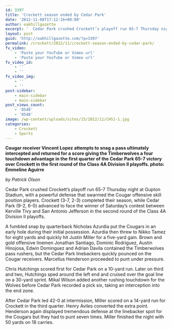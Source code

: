 ```yaml
---
id: 3397
title: 'Crockett season ended by Cedar Park'
date: '2012-11-08T17:12:16+00:00'
author: oakhillgazette
excerpt: '  Cedar Park crushed Crockett’s playoff run 65-7 Thursday night at Gupton Stadium, with a powerful defense that swarmed the Cougar offensive skill position players. Crockett (3-7, 2-3) completed their season, while Cedar Park (9-2, 6-0) advanced to face the winner of Saturday’s contest between Kerville Tivy and San Antonio Jefferson in the second round of the Class 4A Division II playoffs.'
layout: post
guid: 'http://oakhillgazette.com/?p=3397'
permalink: /crockett/2012/11/crockett-season-ended-by-cedar-park/
fv_video:
    - 'Paste your YouTube or Vimeo url'
    - 'Paste your YouTube or Vimeo url'
fv_video_id:
    - ''
    - ''
fv_video_img:
    - ''
    - ''
post-sidebar:
    - main-sidebar
    - main-sidebar
post_views_count:
    - '8548'
    - '8548'
image: /wp-content/uploads/sites/15/2012/11/CHS1-1.jpg
categories:
    - Crockett
    - Sports
---
```


**Cougar receiver Vincent Lopez attempts to snag a pass ultimately intercepted and returned for a score giving the Timberwolves a four touchdown advantage in the first quarter of the Cedar Park 65-7 victory over Crockett in the first round of the Class 4A Division II playoffs. photo: Emmeline Aguirre**

*by Patrick Olson*

Cedar Park crushed Crockett’s playoff run 65-7 Thursday night at Gupton Stadium, with a powerful defense that swarmed the Cougar offensive skill position players. Crockett (3-7, 2-3) completed their season, while Cedar Park (9-2, 6-0) advanced to face the winner of Saturday’s contest between Kerville Tivy and San Antonio Jefferson in the second round of the Class 4A Division II playoffs.

A fumbled snap by quarterback Nicholas Azurdia put the Cougars in an early hole during their initial possession. Azurdia then threw to Nikko Tamez for eight yards and quickly hit Justin Miller for a five-yard gain. Brown and gold offensive linemen Jonathan Santiago, Dominic Rodriguez, Austin Hinojosa, Edwin Dominguez and Adrian Davila contained the Timberwolves pass rushers, but the Cedar Park linebackers quickly pounced on the Cougar receivers. Marcellus Henderson proceeded to punt under pressure.

Chris Hutchings scored first for Cedar Park on a 10-yard run. Later on third and two, Hutchings sped around the left end and cruised over the goal line on a 30-yard sprint. Mikal Wilson added another rushing touchdown for the Wolves before Cedar Park recorded a pick six, taking an interception into the end zone.

After Cedar Park led 42-0 at intermission, Miller scored on a 14-yard run for Crockett in the third quarter. Henry Aviles converted the extra point. Henderson again displayed tremendous defense at the linebacker spot for the Cougars but they had to punt seven times. Miller finished the night with 50 yards on 18 carries.